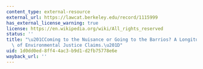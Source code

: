 ```yaml
---
content_type: external-resource
external_url: https://lawcat.berkeley.edu/record/1115999
has_external_license_warning: true
license: https://en.wikipedia.org/wiki/All_rights_reserved
status: ''
title: "\u201CComing to the Nuisance or Going to the Barrios? A Longitudinal Analysis\
  \ of Environmental Justice Claims.\u201D"
uid: 1d0dd0ed-8ff4-4ac3-b9d1-d2fb75778e6e
wayback_url: ''
---
```

